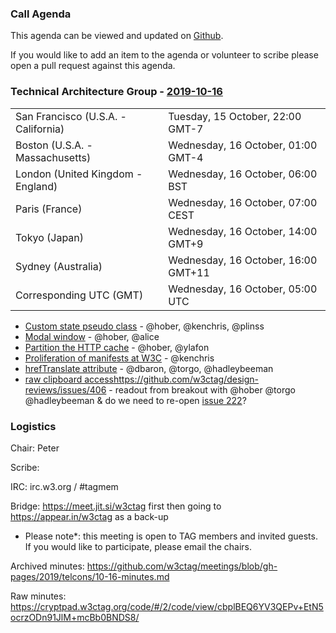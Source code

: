 ### Call Agenda

This agenda can be viewed and updated on [Github](https://github.com/w3ctag/meetings/blob/gh-pages/2019/telcons/10-16-agenda.md).

If you would like to add an item to the agenda or volunteer to scribe please open a pull request against this agenda.

### Technical Architecture Group - [2019-10-16](https://www.timeanddate.com/worldclock/converter.html?iso=20191016T050000&p1=224&p2=43&p3=136&p4=195&p5=248&p6=240)

<table>
<tr><td> San Francisco (U.S.A. - California) <td> Tuesday, 15 October, 22:00 GMT-7</td></tr>
<tr><td> Boston (U.S.A. - Massachusetts) <td> Wednesday, 16 October, 01:00 GMT-4</td></tr>
<tr><td> London (United Kingdom - England) <td> Wednesday, 16 October, 06:00 BST</td></tr>
<tr><td> Paris (France) <td> Wednesday, 16 October, 07:00 CEST</td></tr>
<tr><td> Tokyo (Japan) <td> Wednesday, 16 October, 14:00 GMT+9</td></tr>
<tr><td> Sydney (Australia) <td> Wednesday, 16 October, 16:00 GMT+11</td></tr>
<tr><td> Corresponding UTC (GMT) <td> Wednesday, 16 October, 05:00 UTC</td></tr>
</table>

* [Custom state pseudo class](https://github.com/w3ctag/design-reviews/issues/428) - @hober, @kenchris, @plinss
* [Modal window](https://github.com/w3ctag/design-reviews/issues/427) - @hober, @alice
* [Partition the HTTP cache](https://github.com/w3ctag/design-reviews/issues/424) - @hober, @ylafon
* [Proliferation of manifests at W3C](https://github.com/w3ctag/design-reviews/issues/423) - @kenchris
* [hrefTranslate attribute](https://github.com/w3ctag/design-reviews/issues/301) - @dbaron, @torgo, @hadleybeeman
* [raw clipboard accesshttps://github.com/w3ctag/design-reviews/issues/406]() - readout from breakout with @hober @torgo @hadleybeeman & do we need to re-open [issue 222](https://github.com/w3ctag/design-reviews/issues/222)?

### Logistics

Chair: Peter

Scribe:

IRC: irc.w3.org / #tagmem

Bridge: https://meet.jit.si/w3ctag first then going to https://appear.in/w3ctag as a back-up

* Please note*: this meeting is open to TAG members and invited guests. If you would like to participate, please email the chairs.

Archived minutes: https://github.com/w3ctag/meetings/blob/gh-pages/2019/telcons/10-16-minutes.md

Raw minutes: https://cryptpad.w3ctag.org/code/#/2/code/view/cbplBEQ6YV3QEPv+EtN5ocrzODn91JlM+mcBb0BNDS8/

